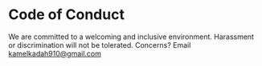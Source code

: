 # Code of Conduct

We are committed to a welcoming and inclusive environment. Harassment or discrimination will not be tolerated. Concerns? Email kamelkadah910@gmail.com
